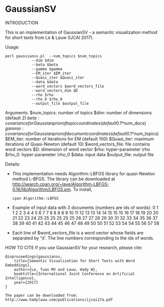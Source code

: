 # GaussianSV

INTRODUCTION

This is an implementation of GaussianSV - a semantic visualization method for short texts from Le & Lauw (IJCAI 2017).

Usage:

	perl gaussiansv.pl	--num_topics $num_topics
				--dim $dim
				--beta $beta
				--gamma $gamma
				--EM_iter $EM_iter
				--Quasi_iter $Quasi_iter
				--data $data
				--word_vectors $word_vectors_file
				--word_vectors_dim $D
				--rho $rho
				--rho_0 $rho_0
				--output_file $output_file

Arguments:
	$num_topics: number of topics
	$dim: number of dimensions (default 2)
	$beta: covariance for Gaussian prior of topic coordinates (default 0.1*$num_docs)
	$gamma: covariance for Gaussian prior of document coordinates (default 0.1*$num_topics)
	$EM_iter: number of iterations for EM (default 100)
	$Quasi_iter: maximum iterations of Quasi-Newton (default 10)
	$word_vectors_file: file contains word vectors
	$D: dimension of word vector
	$rho: hyper-parameter \rho
	$rho_0: hyper-parameter \rho_0
	$data: input data
	$output_file: output file

Details:

+ This implementation needs Algorithm::LBFGS library for quasi-Newton method L-BFGS.
  The library can be downloaded at http://search.cpan.org/~laye/Algorithm-LBFGS-0.16/lib/Algorithm/LBFGS.pm.
  To install,
	
	  cpan Algorithm::LBFGS
	
+ Example of input data with 3 documents (numbers are ids of words):
	0 1 1 2 2 3 4 4 5 6 7 7 8 8 8 8 9 10 11 12 13 13 14 14 15 15 15 16
	17 18 19 20 20 21 22 23 24 25 25 25 25 25 25 26 27 27 28 29
	30 31 32 33 34 35 36 37 38 39 40 41 42 43 44 45 46 47 48 49 50 50 51 52 53 54 54 55 56 57 58
			
+ Each line of $word_vectors_file is a word vector whose fields are separated by '\t'. The line numbers corresponding to the ids of words.

HOW TO CITE
If you use GaussianSV for your research, please cite:

	@inproceedings{gaussiansv,
	    title={Semantic Visualization for Short Texts with Word Embeddings},
	    author={Le, Tuan MV and Lauw, Hady W},
	    booktitle={International Joint Conference on Artificial Intelligence},
	    year={2017}
	}
		
	The paper can be downloaded from: http://www.hadylauw.com/publications/ijcai17a.pdf
